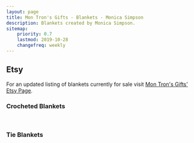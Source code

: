 ```yaml
---
layout: page
title: Mon Tron's Gifts - Blankets - Monica Simpson
description: Blankets created by Monica Simpson.
sitemap:
    priority: 0.7
    lastmod: 2019-10-28
    changefreq: weekly
---
```

## Etsy

For an updated listing of blankets currently for sale visit [Mon Tron's Gifts' Etsy Page](https://www.etsy.com/shop/MonTronsGifts).

### Crocheted Blankets

<span class="image main"><img src="{{ site.baseurl }}/images/blue-orange-blanket.jpeg" alt="" /></span>
<span class="image main"><img src="{{ site.baseurl }}/images/shell-blanket.jpeg" alt="" /></span>
<span class="image main"><img src="{{ site.baseurl }}/images/thick-purple-blanket.jpeg" alt="" /></span>
<span class="image main"><img src="{{ site.baseurl }}/images/yellow-gray-blanket.jpeg" alt="" /></span>

### Tie Blankets

<span class="image main"><img src="{{ site.baseurl }}/images/animal-tie-blanket.jpeg" alt="" /></span>
<span class="image main"><img src="{{ site.baseurl }}/images/elephant-tie-blanket.jpeg" alt="" /></span>
<span class="image main"><img src="{{ site.baseurl }}/images/green-dino-tie-blanket.jpeg" alt="" /></span>
<span class="image main"><img src="{{ site.baseurl }}/images/marvel-tie-blanket.jpeg" alt="" /></span>
<span class="image main"><img src="{{ site.baseurl }}/images/orange-dino-tie-blanket.jpeg" alt="" /></span>
<span class="image main"><img src="{{ site.baseurl }}/images/owl-tie-blanket.jpeg" alt="" /></span>